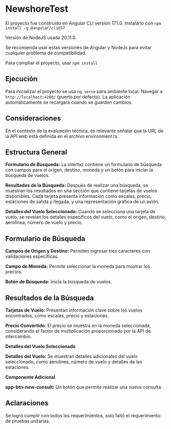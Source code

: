 # NewshoreTest

El proyecto fue construído en Angular CLI version 17.1.0.
Instalarlo con `npm install -g @angular/cli@17`

Versión de NodeJS usada 20.11.0.

Se recomienda usar estas versiones de Angular y NodeJs para evitar cualquier problema de compatibilidad.

Para compliar el proyecto, usar `npm install`

## Ejecución

Para inicializar el proyecto se usa `ng serve` para ambiente local. Navegar a `http://localhost:4200/` (puerto por defecto). La aplicación automáticamente se recargará cuando se guarden cambios.

## Consideraciones
En el contexto de la evaluación técnica, es relevante señalar que la URL de la API web está definida en el archivo environment.ts.

## Estructura General
**Formulario de Búsqueda:** La interfaz contiene un formulario de búsqueda con campos para el origen, destino, moneda y un botón para iniciar la búsqueda de vuelos.

**Resultados de la Búsqueda:** Después de realizar una búsqueda, se muestran los resultados en una sección que contiene tarjetas de vuelos disponibles. Cada tarjeta presenta información como escalas, precio, estaciones de salida y llegada, y una representación gráfica de un avión.

**Detalles del Vuelo Seleccionado:** Cuando se selecciona una tarjeta de vuelo, se revelan los detalles específicos del vuelo, como el origen, destino, aerolínea, número de vuelo y precio.

## Formulario de Búsqueda
**Campos de Origen y Destino:** Permiten ingresar tres caracteres con validaciones específicas.

**Campo de Moneda:** Permite seleccionar la moneda para mostrar los precios.

**Botón de Búsqueda:** Inicia la búsqueda de vuelos.

## Resultados de la Búsqueda
**Tarjetas de Vuelo:** Presentan información clave sobre los vuelos encontrados, como escalas, precio y estaciones.

**Precio Convertido:** El precio se muestra en la moneda seleccionada, considerando el factor de multiplicación proporcionado por la API de intercambio.

**Detalles del Vuelo Seleccionado**

**Detalles del Vuelo:** Se muestran detalles adicionales del vuelo seleccionado, como aerolínea, número de vuelo y detalles de las estaciones.

**Componente Adicional**

**app-btn-new-consult:** Un botón que permite realizar una nueva consulta.

## Aclaraciones
Se logró cumplir con todos los requerimientos, solo faltó el requerimiento de pruebas unitarias.


